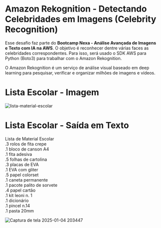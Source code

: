# Amazon Rekognition - Detectando Celebridades em Imagens (Celebrity Recognition)

Esse desafio faz parte do **Bootcamp Nexa - Análise Avançada de Imagens e Texto com IA na AWS**. O objetivo é reconhecer dentre várias faces as celebridades correspondentes. Para isso, será usado o SDK AWS para Python (Boto3) para trabalhar com o Amazon Rekognition.

O Amazon Rekognition é um serviço de análise visual baseado em deep learning para pesquisar, verificar e organizar milhões de imagens e vídeos.


# Lista Escolar - Imagem

![lista-material-escolar](https://github.com/user-attachments/assets/1c41aa9f-82d3-4f0b-90d4-92a59ea520cd)

# Lista Escolar - Saída em Texto

Lista de Material Escolar<br>
.3 rolos de fita crepe<br>
.1 bloco de canson A4<br>
.1 fita adesiva<br>
.5 folhas de cartolina<br> 
.3 placas de EVA<br>
.1 EVA com gliter<br>
.5 papel colorset<br>
.1 caneta permanente<br>
.1 pacote palito de sorvete<br>
.4 papel cartão<br>
.1 kit leoni n. 1<br>
.1 dicionário<br>
.1 pincel n.14<br>
.1 pasta 20mm<br>

![Captura de tela 2025-01-04 203447](https://github.com/user-attachments/assets/ca54ff1a-4fc9-42b0-8aa3-0fa9ee997964)
